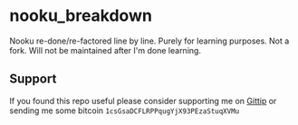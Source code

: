nooku_breakdown
===============

Nooku re-done/re-factored line by line. Purely for learning purposes. Not a fork. Will not be maintained after I'm done learning.

## Support

If you found this repo useful please consider supporting me on [Gittip](https://www.gittip.com/k2052) or sending me some
bitcoin `1csGsaDCFLRPPqugYjX93PEzaStuqXVMu`
